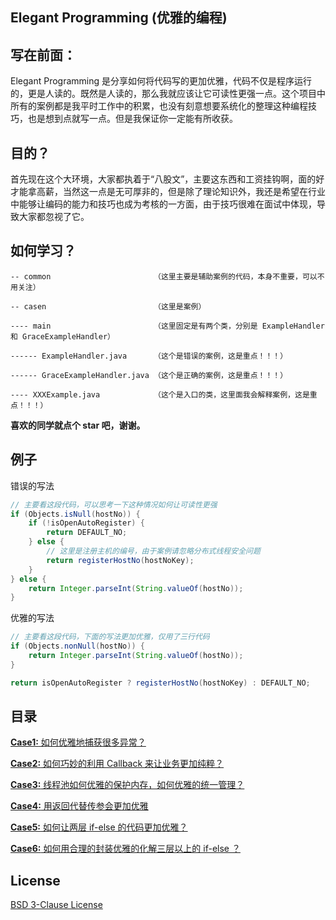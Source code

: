 ## Elegant Programming (优雅的编程)

## 写在前面：



Elegant Programming 是分享如何将代码写的更加优雅，代码不仅是程序运行的，更是人读的。既然是人读的，那么我就应该让它可读性更强一点。这个项目中所有的案例都是我平时工作中的积累，也没有刻意想要系统化的整理这种编程技巧，也是想到点就写一点。但是我保证你一定能有所收获。



## 目的？


首先现在这个大环境，大家都执着于“八股文”，主要这东西和工资挂钩啊，面的好才能拿高薪，当然这一点是无可厚非的，但是除了理论知识外，我还是希望在行业中能够让编码的能力和技巧也成为考核的一方面，由于技巧很难在面试中体现，导致大家都忽视了它。



## 如何学习？

````
-- common                       （这里主要是辅助案例的代码，本身不重要，可以不用关注）

-- casen                        （这里是案例）

---- main                       （这里固定是有两个类，分别是 ExampleHandler 和 GraceExampleHandler）

------ ExampleHandler.java      （这个是错误的案例，这是重点！！！）

------ GraceExampleHandler.java （这个是正确的案例，这是重点！！！）

---- XXXExample.java            （这个是入口的类，这里面我会解释案例，这是重点！！！）
````

**喜欢的同学就点个 star 吧，谢谢。**


## 例子

错误的写法
````java
// 主要看这段代码，可以思考一下这种情况如何让可读性更强
if (Objects.isNull(hostNo)) {
    if (!isOpenAutoRegister) {
        return DEFAULT_NO;
    } else {
        // 这里是注册主机的编号，由于案例请忽略分布式线程安全问题
        return registerHostNo(hostNoKey);
    }
} else {
    return Integer.parseInt(String.valueOf(hostNo));
}

````

优雅的写法
````java
// 主要看这段代码，下面的写法更加优雅，仅用了三行代码
if (Objects.nonNull(hostNo)) {
    return Integer.parseInt(String.valueOf(hostNo));
}

return isOpenAutoRegister ? registerHostNo(hostNoKey) : DEFAULT_NO;
````

## 目录


<a href="https://github.com/pydlove/ElegantProgramming/blob/master/src/main/java/com/pany/camp/example/case1/ExceptionExample.java">**Case1:** 如何优雅地捕获很多异常？</a>

<a href="https://github.com/pydlove/ElegantProgramming/blob/master/src/main/java/com/pany/camp/example/case2/CallbackExample.java">**Case2:** 如何巧妙的利用 Callback 来让业务更加纯粹？</a>

<a href="https://github.com/pydlove/ElegantProgramming/blob/master/src/main/java/com/pany/camp/example/case3/ThreadPoolExample.java">**Case3:** 线程池如何优雅的保护内存，如何优雅的统一管理？ </a>

<a href="https://github.com/pydlove/ElegantProgramming/blob/master/src/main/java/com/pany/camp/example/case4/ParamExample.java">**Case4:** 用返回代替传参会更加优雅 </a>

<a href="https://github.com/pydlove/ElegantProgramming/blob/master/src/main/java/com/pany/camp/example/case5/IfElseExample.java">**Case5:** 如何让两层 if-else 的代码更加优雅？ </a>

<a href="https://github.com/pydlove/ElegantProgramming/blob/master/src/main/java/com/pany/camp/example/case6/ThreeNestedIfElseExample.java">**Case6:** 如何用合理的封装优雅的化解三层以上的 if-else ？ </a>



## License


<a href="https://github.com/pydlove/ElegantProgramming/blob/master/LICENSE">BSD 3-Clause License</a>
